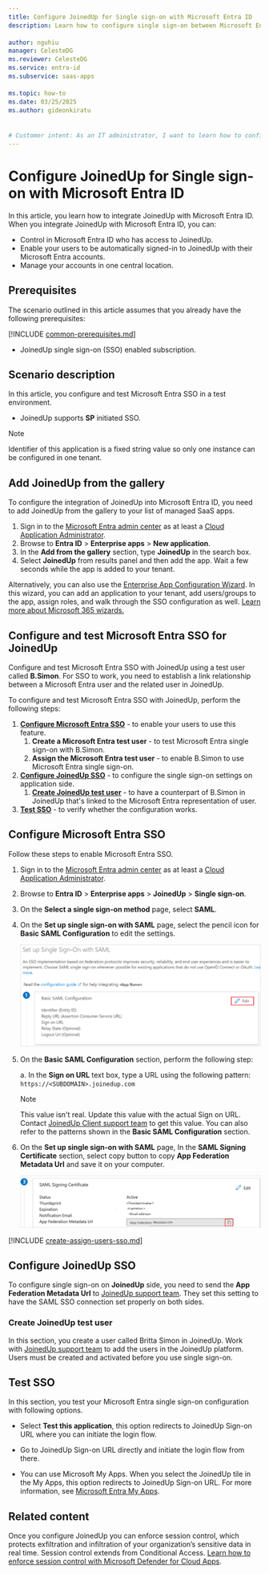 ```yaml
---
title: Configure JoinedUp for Single sign-on with Microsoft Entra ID
description: Learn how to configure single sign-on between Microsoft Entra ID and JoinedUp.

author: nguhiu
manager: CelesteDG
ms.reviewer: CelesteDG
ms.service: entra-id
ms.subservice: saas-apps

ms.topic: how-to
ms.date: 03/25/2025
ms.author: gideonkiratu


# Customer intent: As an IT administrator, I want to learn how to configure single sign-on between Microsoft Entra ID and JoinedUp so that I can control who has access to JoinedUp, enable automatic sign-in with Microsoft Entra accounts, and manage my accounts in one central location.
---
```


# Configure JoinedUp for Single sign-on with Microsoft Entra ID

In this article,  you learn how to integrate JoinedUp with Microsoft Entra ID. When you integrate JoinedUp with Microsoft Entra ID, you can:

* Control in Microsoft Entra ID who has access to JoinedUp.
* Enable your users to be automatically signed-in to JoinedUp with their Microsoft Entra accounts.
* Manage your accounts in one central location.

## Prerequisites
The scenario outlined in this article assumes that you already have the following prerequisites:

[!INCLUDE [common-prerequisites.md](~/identity/saas-apps/includes/common-prerequisites.md)]
* JoinedUp single sign-on (SSO) enabled subscription.

## Scenario description

In this article,  you configure and test Microsoft Entra SSO in a test environment.

* JoinedUp supports **SP** initiated SSO.

> [!NOTE]
> Identifier of this application is a fixed string value so only one instance can be configured in one tenant.

## Add JoinedUp from the gallery

To configure the integration of JoinedUp into Microsoft Entra ID, you need to add JoinedUp from the gallery to your list of managed SaaS apps.

1. Sign in to the [Microsoft Entra admin center](https://entra.microsoft.com) as at least a [Cloud Application Administrator](~/identity/role-based-access-control/permissions-reference.md#cloud-application-administrator).
1. Browse to **Entra ID** > **Enterprise apps** > **New application**.
1. In the **Add from the gallery** section, type **JoinedUp** in the search box.
1. Select **JoinedUp** from results panel and then add the app. Wait a few seconds while the app is added to your tenant.

 Alternatively, you can also use the [Enterprise App Configuration Wizard](https://portal.office.com/AdminPortal/home?Q=Docs#/azureadappintegration). In this wizard, you can add an application to your tenant, add users/groups to the app, assign roles, and walk through the SSO configuration as well. [Learn more about Microsoft 365 wizards.](/microsoft-365/admin/misc/azure-ad-setup-guides)

<a name='configure-and-test-azure-ad-sso-for-joinedup'></a>

## Configure and test Microsoft Entra SSO for JoinedUp

Configure and test Microsoft Entra SSO with JoinedUp using a test user called **B.Simon**. For SSO to work, you need to establish a link relationship between a Microsoft Entra user and the related user in JoinedUp.

To configure and test Microsoft Entra SSO with JoinedUp, perform the following steps:

1. **[Configure Microsoft Entra SSO](#configure-azure-ad-sso)** - to enable your users to use this feature.
    1. **Create a Microsoft Entra test user** - to test Microsoft Entra single sign-on with B.Simon.
    1. **Assign the Microsoft Entra test user** - to enable B.Simon to use Microsoft Entra single sign-on.
1. **[Configure JoinedUp SSO](#configure-joinedup-sso)** - to configure the single sign-on settings on application side.
    1. **[Create JoinedUp test user](#create-joinedup-test-user)** - to have a counterpart of B.Simon in JoinedUp that's linked to the Microsoft Entra representation of user.
1. **[Test SSO](#test-sso)** - to verify whether the configuration works.

<a name='configure-azure-ad-sso'></a>

## Configure Microsoft Entra SSO

Follow these steps to enable Microsoft Entra SSO.

1. Sign in to the [Microsoft Entra admin center](https://entra.microsoft.com) as at least a [Cloud Application Administrator](~/identity/role-based-access-control/permissions-reference.md#cloud-application-administrator).
1. Browse to **Entra ID** > **Enterprise apps** > **JoinedUp** > **Single sign-on**.
1. On the **Select a single sign-on method** page, select **SAML**.
1. On the **Set up single sign-on with SAML** page, select the pencil icon for **Basic SAML Configuration** to edit the settings.

   ![Edit Basic SAML Configuration](common/edit-urls.png)

1. On the **Basic SAML Configuration** section, perform the following step: 

	a. In the **Sign on URL** text box, type a URL using the following pattern:
    `https://<SUBDOMAIN>.joinedup.com`

	> [!NOTE]
	> This value isn't real. Update this value with the actual Sign on URL. Contact [JoinedUp Client support team](mailto:support@joinedup.com) to get this value. You can also refer to the patterns shown in the **Basic SAML Configuration** section.

1. On the **Set up single sign-on with SAML** page, In the **SAML Signing Certificate** section, select copy button to copy **App Federation Metadata Url** and save it on your computer.

	![The Certificate download link](common/copy-metadataurl.png)

<a name='create-an-azure-ad-test-user'></a>

[!INCLUDE [create-assign-users-sso.md](~/identity/saas-apps/includes/create-assign-users-sso.md)]

## Configure JoinedUp SSO

To configure single sign-on on **JoinedUp** side, you need to send the **App Federation Metadata Url** to [JoinedUp support team](mailto:support@joinedup.com). They set this setting to have the SAML SSO connection set properly on both sides.

### Create JoinedUp test user

In this section, you create a user called Britta Simon in JoinedUp. Work with [JoinedUp support team](mailto:support@joinedup.com) to add the users in the JoinedUp platform. Users must be created and activated before you use single sign-on.

## Test SSO 

In this section, you test your Microsoft Entra single sign-on configuration with following options. 

* Select **Test this application**, this option redirects to JoinedUp Sign-on URL where you can initiate the login flow. 

* Go to JoinedUp Sign-on URL directly and initiate the login flow from there.

* You can use Microsoft My Apps. When you select the JoinedUp tile in the My Apps, this option redirects to JoinedUp Sign-on URL. For more information, see [Microsoft Entra My Apps](/azure/active-directory/manage-apps/end-user-experiences#azure-ad-my-apps).

## Related content

Once you configure JoinedUp you can enforce session control, which protects exfiltration and infiltration of your organization’s sensitive data in real time. Session control extends from Conditional Access. [Learn how to enforce session control with Microsoft Defender for Cloud Apps](/cloud-app-security/proxy-deployment-aad).
